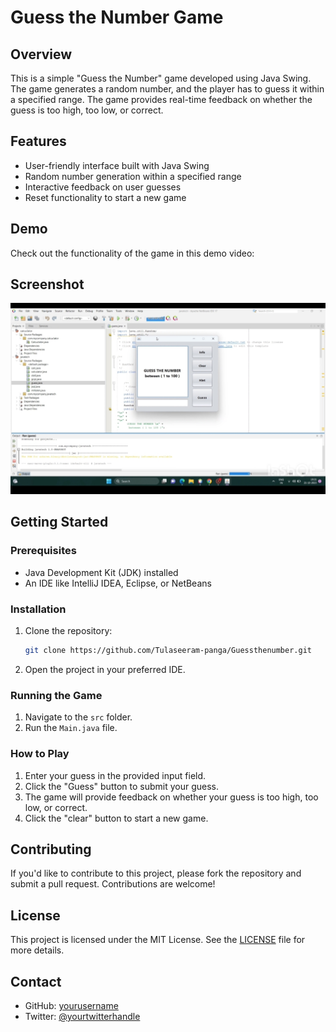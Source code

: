 # Guess the Number Game

## Overview

This is a simple "Guess the Number" game developed using Java Swing. The game generates a random number, and the player has to guess it within a specified range. The game provides real-time feedback on whether the guess is too high, too low, or correct.

## Features

- User-friendly interface built with Java Swing
- Random number generation within a specified range
- Interactive feedback on user guesses
- Reset functionality to start a new game

## Demo

Check out the functionality of the game in this demo video: 

## Screenshot

![Game Screenshot](Screenshots/IMG_20240718_081223.jpg)

## Getting Started

### Prerequisites

- Java Development Kit (JDK) installed
- An IDE like IntelliJ IDEA, Eclipse, or NetBeans

### Installation

1. Clone the repository:
   ```sh
   git clone https://github.com/Tulaseeram-panga/Guessthenumber.git
   ```
2. Open the project in your preferred IDE.

### Running the Game

1. Navigate to the `src` folder.
2. Run the `Main.java` file.

### How to Play

1. Enter your guess in the provided input field.
2. Click the "Guess" button to submit your guess.
3. The game will provide feedback on whether your guess is too high, too low, or correct.
4. Click the "clear" button to start a new game.

## Contributing

If you'd like to contribute to this project, please fork the repository and submit a pull request. Contributions are welcome!

## License

This project is licensed under the MIT License. See the [LICENSE](LICENSE) file for more details.

## Contact

- GitHub: [yourusername](https://github.com/Tulaseeram-panga)
- Twitter: [@yourtwitterhandle](https://twitter.com/tulaseerampanga)
